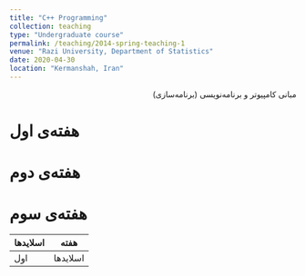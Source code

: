 ```yaml
---
title: "C++ Programming"
collection: teaching
type: "Undergraduate course"
permalink: /teaching/2014-spring-teaching-1
venue: "Razi University, Department of Statistics"
date: 2020-04-30
location: "Kermanshah, Iran"
---
```


<p dir='rtl' align='right'>
  مبانی کامپیوتر و برنامه‌نویسی (برنامه‌سازی)
</p>


هفته‌ی اول
======

هفته‌ی دوم
======

هفته‌ی سوم
======

| اسلایدها | هفته |
|---|---|
| اول | اسلایدها |
  

